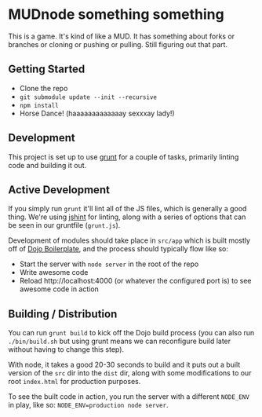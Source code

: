 # MUDnode something something

This is a game. It's kind of like a MUD. It has something about forks or branches or cloning or pushing or pulling. Still figuring out that part.

## Getting Started
* Clone the repo
* `git submodule update --init --recursive`
* `npm install`
* Horse Dance! (haaaaaaaaaaaaay sexxxay lady!)

## Development

This project is set up to use [grunt](https://github.com/gruntjs/grunt) for a couple of tasks, primarily linting code and building it out.

## Active Development

If you simply run `grunt` it'll lint all of the JS files, which is generally a good thing. We're using [jshint](http://jshint.com) for linting, along with a series of options that can be seen in our gruntfile (`grunt.js`).

Development of modules should take place in `src/app` which is built mostly off of [Dojo Boilerplate](https://github.com/csnover/dojo-boilerplate), and the process should typically flow like so:

* Start the server with `node server` in the root of the repo
* Write awesome code
* Reload http://localhost:4000 (or whatever the configured port is) to see awesome code in action

## Building / Distribution

You can run `grunt build` to kick off the Dojo build process (you can also run `./bin/build.sh` but using grunt means we can reconfigure build later without having to change this step).

With node, it takes a good 20-30 seconds to build and it puts out a built version of the `src` dir into the `dist` dir, along with some modifications to our root `index.html` for production purposes.

To see the built code in action, you run the server with a different `NODE_ENV` in play, like so: `NODE_ENV=production node server`.
